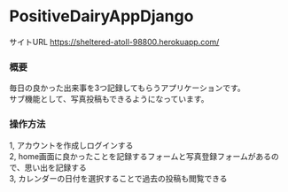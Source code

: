 # PositiveDairyAppDjango
サイトURL
https://sheltered-atoll-98800.herokuapp.com/

### 概要
毎日の良かった出来事を3つ記録してもらうアプリケーションです。<br>
サブ機能として、写真投稿もできるようになっています。<br>

### 操作方法
1, アカウントを作成しログインする<br>
2, home画面に良かったことを記録するフォームと写真登録フォームがあるので、思い出を記録する<br>
3, カレンダーの日付を選択することで過去の投稿も閲覧できる<br>

